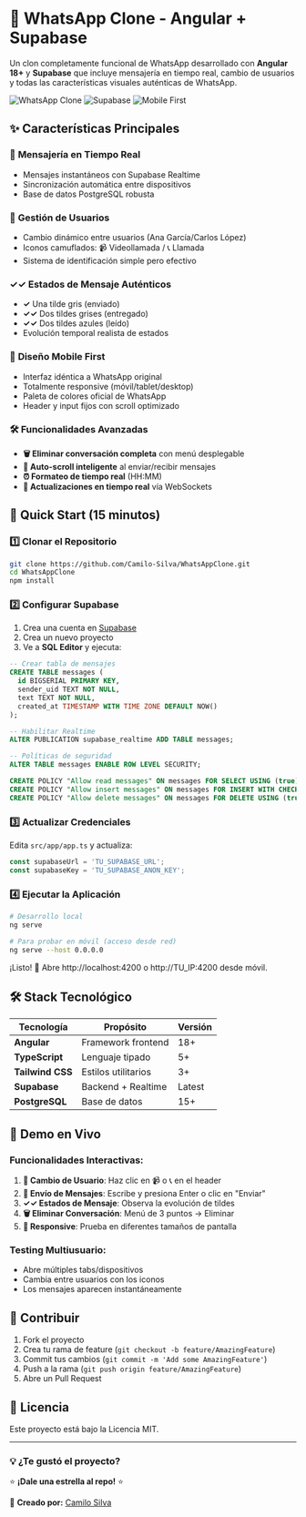 # 💬 WhatsApp Clone - Angular + Supabase

Un clon completamente funcional de WhatsApp desarrollado con **Angular 18+** y **Supabase** que incluye mensajería en tiempo real, cambio de usuarios y todas las características visuales auténticas de WhatsApp.

![WhatsApp Clone](https://img.shields.io/badge/Angular-18+-red?style=for-the-badge&logo=angular)
![Supabase](https://img.shields.io/badge/Supabase-Realtime-green?style=for-the-badge&logo=supabase)
![Mobile First](https://img.shields.io/badge/Design-Mobile%20First-blue?style=for-the-badge&logo=responsive)

## ✨ Características Principales

### 💬 **Mensajería en Tiempo Real**
- Mensajes instantáneos con Supabase Realtime
- Sincronización automática entre dispositivos
- Base de datos PostgreSQL robusta

### 👥 **Gestión de Usuarios**
- Cambio dinámico entre usuarios (Ana García/Carlos López)
- Iconos camuflados: 📹 Videollamada / 📞 Llamada
- Sistema de identificación simple pero efectivo

### ✓✓ **Estados de Mensaje Auténticos**
- **✓** Una tilde gris (enviado)
- **✓✓** Dos tildes grises (entregado)  
- **✓✓** Dos tildes azules (leído)
- Evolución temporal realista de estados

### 📱 **Diseño Mobile First**
- Interfaz idéntica a WhatsApp original
- Totalmente responsive (móvil/tablet/desktop)
- Paleta de colores oficial de WhatsApp
- Header y input fijos con scroll optimizado

### 🛠️ **Funcionalidades Avanzadas**
- **🗑️ Eliminar conversación completa** con menú desplegable
- **📜 Auto-scroll inteligente** al enviar/recibir mensajes
- **⏰ Formateo de tiempo real** (HH:MM)
- **🔄 Actualizaciones en tiempo real** vía WebSockets

## 🚀 Quick Start (15 minutos)

### 1️⃣ **Clonar el Repositorio**
```bash
git clone https://github.com/Camilo-Silva/WhatsAppClone.git
cd WhatsAppClone
npm install
```

### 2️⃣ **Configurar Supabase**
1. Crea una cuenta en [Supabase](https://supabase.com)
2. Crea un nuevo proyecto
3. Ve a **SQL Editor** y ejecuta:

```sql
-- Crear tabla de mensajes
CREATE TABLE messages (
  id BIGSERIAL PRIMARY KEY,
  sender_uid TEXT NOT NULL,
  text TEXT NOT NULL,
  created_at TIMESTAMP WITH TIME ZONE DEFAULT NOW()
);

-- Habilitar Realtime
ALTER PUBLICATION supabase_realtime ADD TABLE messages;

-- Políticas de seguridad
ALTER TABLE messages ENABLE ROW LEVEL SECURITY;

CREATE POLICY "Allow read messages" ON messages FOR SELECT USING (true);
CREATE POLICY "Allow insert messages" ON messages FOR INSERT WITH CHECK (true);
CREATE POLICY "Allow delete messages" ON messages FOR DELETE USING (true);
```

### 3️⃣ **Actualizar Credenciales**
Edita `src/app/app.ts` y actualiza:
```typescript
const supabaseUrl = 'TU_SUPABASE_URL';
const supabaseKey = 'TU_SUPABASE_ANON_KEY';
```

### 4️⃣ **Ejecutar la Aplicación**
```bash
# Desarrollo local
ng serve

# Para probar en móvil (acceso desde red)
ng serve --host 0.0.0.0
```

¡Listo! 🎉 Abre http://localhost:4200 o http://TU_IP:4200 desde móvil.

## 🛠️ Stack Tecnológico

| Tecnología | Propósito | Versión |
|------------|-----------|---------|
| **Angular** | Framework frontend | 18+ |
| **TypeScript** | Lenguaje tipado | 5+ |
| **Tailwind CSS** | Estilos utilitarios | 3+ |
| **Supabase** | Backend + Realtime | Latest |
| **PostgreSQL** | Base de datos | 15+ |

## 📱 Demo en Vivo

### **Funcionalidades Interactivas:**
1. **👥 Cambio de Usuario**: Haz clic en 📹 o 📞 en el header
2. **💬 Envío de Mensajes**: Escribe y presiona Enter o clic en "Enviar"
3. **✓✓ Estados de Mensaje**: Observa la evolución de tildes
4. **🗑️ Eliminar Conversación**: Menú de 3 puntos → Eliminar
5. **📱 Responsive**: Prueba en diferentes tamaños de pantalla

### **Testing Multiusuario:**
- Abre múltiples tabs/dispositivos
- Cambia entre usuarios con los iconos
- Los mensajes aparecen instantáneamente

## 🤝 Contribuir

1. Fork el proyecto
2. Crea tu rama de feature (`git checkout -b feature/AmazingFeature`)
3. Commit tus cambios (`git commit -m 'Add some AmazingFeature'`)
4. Push a la rama (`git push origin feature/AmazingFeature`)
5. Abre un Pull Request

## 📄 Licencia

Este proyecto está bajo la Licencia MIT.

---

### 💡 **¿Te gustó el proyecto?**

⭐ **¡Dale una estrella al repo!** ⭐

🔧 **Creado por:** [Camilo Silva](https://github.com/Camilo-Silva)
